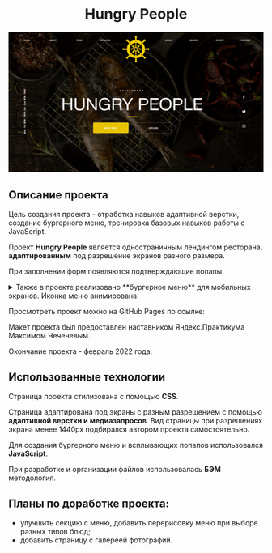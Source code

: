 <h1 align="center">Hungry People</h1>
<img src="images/main-page.jpg" title="Restaurant Hungry People">
<h2 align="left">Описание проекта</h2>

Цель создания проекта - отработка навыков адаптивной верстки, создание бургерного меню, тренировка базовых навыков работы с JavaScript.

Проект **Hungry People** является одностраничным лендингом ресторана, **адаптированным** под разрешение экранов разного размера.

При заполнении форм появляются подтверждающие попапы. 

<details>
<summary>Также в проекте реализовано **бургерное меню** для мобильных экранов. Иконка меню анимирована.</summary>
<p align="center">
  <img src="images/burger-menu.jpg" title="Бургерное меню">
</p>
</details>

Просмотреть проект можно на GitHub Pages по ссылке:

Макет проекта был предоставлен наставником Яндекс.Практикума Максимом Чеченевым.

Окончание проекта - февраль 2022 года.

<h2 align="left">Использованные технологии</h2>

Страница проекта стилизована с помощью **CSS**. 

Страница адаптирована под экраны с разным разрешением с помощью **адаптивной верстки и медиазапросов**. Вид страницы при разрешениях экрана менее 1440px подбирался автором проекта самостоятельно.

Для создания бургерного меню и всплывающих попапов использовался **JavaScript**.

При разработке и организации файлов использовалась **БЭМ** методология.

<h2 align="left">Планы по доработке проекта:</h2>

- улучшить секцию с меню, добавить перерисовку меню при выборе разных типов блюд;
- добавить страницу с галереей фотографий.
